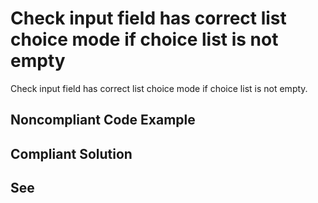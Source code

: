 # Check input field has correct list choice mode if choice list is not empty

Check input field has correct list choice mode if choice list is not empty.

## Noncompliant Code Example

## Compliant Solution

## See

